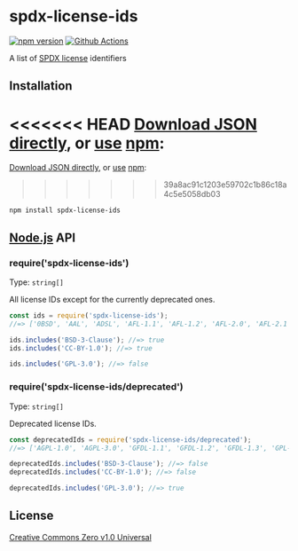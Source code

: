 # spdx-license-ids

[![npm version](https://img.shields.io/npm/v/spdx-license-ids.svg)](https://www.npmjs.com/package/spdx-license-ids)
[![Github Actions](https://action-badges.now.sh/shinnn/spdx-license-ids)](https://wdp9fww0r9.execute-api.us-west-2.amazonaws.com/production/results/shinnn/spdx-license-ids)

A list of [SPDX license](https://spdx.org/licenses/) identifiers

## Installation

<<<<<<< HEAD
[Download JSON directly](https://raw.githubusercontent.com/shinnn/spdx-license-ids/main/index.json), or [use](https://docs.npmjs.com/cli/install) [npm](https://docs.npmjs.com/about-npm/):
=======
[Download JSON directly](https://raw.githubusercontent.com/shinnn/spdx-license-ids/master/index.json), or [use](https://docs.npmjs.com/cli/install) [npm](https://docs.npmjs.com/about-npm/):
>>>>>>> 39a8ac91c1203e59702c1b86c18a4c5e5058db03

```
npm install spdx-license-ids
```

## [Node.js](https://nodejs.org/) API

### require('spdx-license-ids')

Type: `string[]`

All license IDs except for the currently deprecated ones.

```javascript
const ids = require('spdx-license-ids');
//=> ['0BSD', 'AAL', 'ADSL', 'AFL-1.1', 'AFL-1.2', 'AFL-2.0', 'AFL-2.1', 'AFL-3.0', 'AGPL-1.0-only', ...]

ids.includes('BSD-3-Clause'); //=> true
ids.includes('CC-BY-1.0'); //=> true

ids.includes('GPL-3.0'); //=> false
```

### require('spdx-license-ids/deprecated')

Type: `string[]`

Deprecated license IDs.

```javascript
const deprecatedIds = require('spdx-license-ids/deprecated');
//=> ['AGPL-1.0', 'AGPL-3.0', 'GFDL-1.1', 'GFDL-1.2', 'GFDL-1.3', 'GPL-1.0', 'GPL-2.0', ...]

deprecatedIds.includes('BSD-3-Clause'); //=> false
deprecatedIds.includes('CC-BY-1.0'); //=> false

deprecatedIds.includes('GPL-3.0'); //=> true
```

## License

[Creative Commons Zero v1.0 Universal](https://creativecommons.org/publicdomain/zero/1.0/deed)
